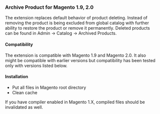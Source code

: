 ### Archive Product for Magento 1.9, 2.0 
The extension replaces  default behavior of product deleting. Instead of removing the product is being excluded from global catalog with further ability to restore the product or remove it permanently. Deleted products can be found in Admin -> Catalog -> Archived Products.

#### Compatibility
The extension is compatible with Magento 1.9 and Magento 2.0. It also might be compatible with earlier versions but compatibility has been tested only with versions listed below.

#### Installation
- Put all files in Magento root directory
- Clean cache 
 
If you have compiler enabled in Magento 1.X, compiled files should be invalidated as well.
